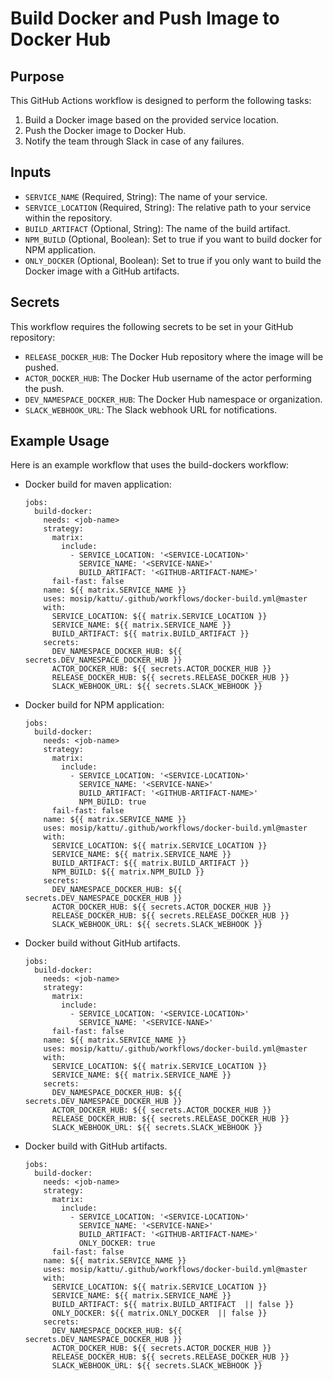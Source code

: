 # Build Docker and Push Image to Docker Hub

## Purpose
This GitHub Actions workflow is designed to perform the following tasks:

1. Build a Docker image based on the provided service location.
2. Push the Docker image to Docker Hub.
3. Notify the team through Slack in case of any failures.

## Inputs
- `SERVICE_NAME` (Required, String): The name of your service.
- `SERVICE_LOCATION` (Required, String): The relative path to your service within the repository.
- `BUILD_ARTIFACT` (Optional, String): The name of the build artifact.
- `NPM_BUILD` (Optional, Boolean): Set to true if you want to build docker for NPM application.
- `ONLY_DOCKER` (Optional, Boolean): Set to true if you only want to build the Docker image with a GitHub artifacts.

## Secrets
This workflow requires the following secrets to be set in your GitHub repository:

- `RELEASE_DOCKER_HUB`: The Docker Hub repository where the image will be pushed.
- `ACTOR_DOCKER_HUB`: The Docker Hub username of the actor performing the push.
- `DEV_NAMESPACE_DOCKER_HUB`: The Docker Hub namespace or organization.
- `SLACK_WEBHOOK_URL`: The Slack webhook URL for notifications.

## Example Usage
Here is an example workflow that uses the build-dockers workflow:

* Docker build for maven application:
  ```
  jobs:
    build-docker:
      needs: <job-name>
      strategy:
        matrix:
          include:
            - SERVICE_LOCATION: '<SERVICE-LOCATION>'
              SERVICE_NAME: '<SERVICE-NANE>'
              BUILD_ARTIFACT: '<GITHUB-ARTIFACT-NAME>'
        fail-fast: false
      name: ${{ matrix.SERVICE_NAME }}
      uses: mosip/kattu/.github/workflows/docker-build.yml@master
      with:
        SERVICE_LOCATION: ${{ matrix.SERVICE_LOCATION }}
        SERVICE_NAME: ${{ matrix.SERVICE_NAME }}
        BUILD_ARTIFACT: ${{ matrix.BUILD_ARTIFACT }}
      secrets:
        DEV_NAMESPACE_DOCKER_HUB: ${{ secrets.DEV_NAMESPACE_DOCKER_HUB }}
        ACTOR_DOCKER_HUB: ${{ secrets.ACTOR_DOCKER_HUB }}
        RELEASE_DOCKER_HUB: ${{ secrets.RELEASE_DOCKER_HUB }}
        SLACK_WEBHOOK_URL: ${{ secrets.SLACK_WEBHOOK }}
  ```
* Docker build for NPM application:
  ```
  jobs:
    build-docker:
      needs: <job-name>
      strategy:
        matrix:
          include:
            - SERVICE_LOCATION: '<SERVICE-LOCATION>'
              SERVICE_NAME: '<SERVICE-NANE>'
              BUILD_ARTIFACT: '<GITHUB-ARTIFACT-NAME>'
              NPM_BUILD: true
        fail-fast: false
      name: ${{ matrix.SERVICE_NAME }}
      uses: mosip/kattu/.github/workflows/docker-build.yml@master
      with:
        SERVICE_LOCATION: ${{ matrix.SERVICE_LOCATION }}
        SERVICE_NAME: ${{ matrix.SERVICE_NAME }}
        BUILD_ARTIFACT: ${{ matrix.BUILD_ARTIFACT }}
        NPM_BUILD: ${{ matrix.NPM_BUILD }}
      secrets:
        DEV_NAMESPACE_DOCKER_HUB: ${{ secrets.DEV_NAMESPACE_DOCKER_HUB }}
        ACTOR_DOCKER_HUB: ${{ secrets.ACTOR_DOCKER_HUB }}
        RELEASE_DOCKER_HUB: ${{ secrets.RELEASE_DOCKER_HUB }}
        SLACK_WEBHOOK_URL: ${{ secrets.SLACK_WEBHOOK }}
  ```
* Docker build without GitHub artifacts.
  ```
  jobs:
    build-docker:
      needs: <job-name>
      strategy:
        matrix:
          include:
            - SERVICE_LOCATION: '<SERVICE-LOCATION>'
              SERVICE_NAME: '<SERVICE-NANE>'
        fail-fast: false
      name: ${{ matrix.SERVICE_NAME }}
      uses: mosip/kattu/.github/workflows/docker-build.yml@master
      with:
        SERVICE_LOCATION: ${{ matrix.SERVICE_LOCATION }}
        SERVICE_NAME: ${{ matrix.SERVICE_NAME }}
      secrets:
        DEV_NAMESPACE_DOCKER_HUB: ${{ secrets.DEV_NAMESPACE_DOCKER_HUB }}
        ACTOR_DOCKER_HUB: ${{ secrets.ACTOR_DOCKER_HUB }}
        RELEASE_DOCKER_HUB: ${{ secrets.RELEASE_DOCKER_HUB }}
        SLACK_WEBHOOK_URL: ${{ secrets.SLACK_WEBHOOK }}
  ```
* Docker build with GitHub artifacts.
  ```
  jobs:
    build-docker:
      needs: <job-name>
      strategy:
        matrix:
          include:
            - SERVICE_LOCATION: '<SERVICE-LOCATION>'
              SERVICE_NAME: '<SERVICE-NANE>'
              BUILD_ARTIFACT: '<GITHUB-ARTIFACT-NAME>'
              ONLY_DOCKER: true
        fail-fast: false
      name: ${{ matrix.SERVICE_NAME }}
      uses: mosip/kattu/.github/workflows/docker-build.yml@master
      with:
        SERVICE_LOCATION: ${{ matrix.SERVICE_LOCATION }}
        SERVICE_NAME: ${{ matrix.SERVICE_NAME }}
        BUILD_ARTIFACT: ${{ matrix.BUILD_ARTIFACT  || false }}
        ONLY_DOCKER: ${{ matrix.ONLY_DOCKER  || false }}
      secrets:
        DEV_NAMESPACE_DOCKER_HUB: ${{ secrets.DEV_NAMESPACE_DOCKER_HUB }}
        ACTOR_DOCKER_HUB: ${{ secrets.ACTOR_DOCKER_HUB }}
        RELEASE_DOCKER_HUB: ${{ secrets.RELEASE_DOCKER_HUB }}
        SLACK_WEBHOOK_URL: ${{ secrets.SLACK_WEBHOOK }}
  ```